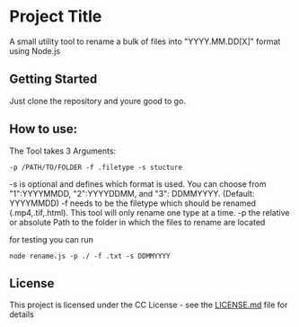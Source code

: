 # Project Title

A small utility tool to rename a bulk of files into "YYYY.MM.DD[X]" format using Node.js

## Getting Started

Just clone the repository and youre good to go.

## How to use:


The Tool takes 3 Arguments: 

```
-p /PATH/TO/FOLDER -f .filetype -s stucture
```
-s is optional and defines which format is used. You can choose from "1":YYYYMMDD, "2":YYYYDDMM, and "3": DDMMYYYY. (Default: YYYYMMDD)
-f needs to be the filetype which should be renamed (.mp4,.tif,.html). This tool will only rename one type at a time.
-p the relative or absolute Path to the folder in which the files to rename are located

for testing you can run

```
node rename.js -p ./ -f .txt -s DDMMYYYY
```

## License

This project is licensed under the CC License - see the [LICENSE.md](LICENSE.md) file for details


